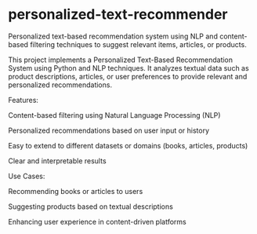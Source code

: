 # personalized-text-recommender
Personalized text-based recommendation system using NLP and content-based filtering techniques to suggest relevant items, articles, or products.

This project implements a Personalized Text-Based Recommendation System using Python and NLP techniques. It analyzes textual data such as product descriptions, articles, or user preferences to provide relevant and personalized recommendations.

Features:

Content-based filtering using Natural Language Processing (NLP)

Personalized recommendations based on user input or history

Easy to extend to different datasets or domains (books, articles, products)

Clear and interpretable results

Use Cases:

Recommending books or articles to users

Suggesting products based on textual descriptions

Enhancing user experience in content-driven platforms
